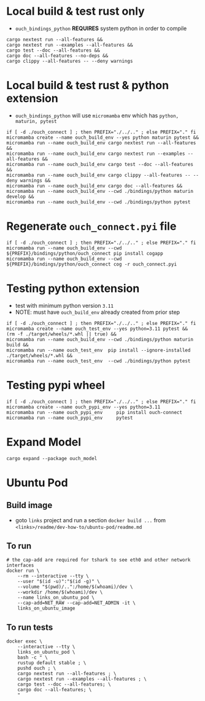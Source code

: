 # Local build & test rust only
* `ouch_bindings_python` **REQUIRES** system python in order to compile  
```shell
cargo nextest run --all-features &&
cargo nextest run --examples --all-features &&
cargo test --doc --all-features &&
cargo doc --all-features --no-deps &&
cargo clippy --all-features -- --deny warnings
```

# Local build & test rust & python extension
* `ouch_bindings_python` will use `micromamba` env which has `python, maturin, pytest`
```shell
if [ -d ./ouch_connect ] ; then PREFIX="./../.." ; else PREFIX="." fi
micromamba create --name ouch_build_env --yes python maturin pytest &&
micromamba run --name ouch_build_env cargo nextest run --all-features &&
micromamba run --name ouch_build_env cargo nextest run --examples --all-features && 
micromamba run --name ouch_build_env cargo test --doc --all-features &&
micromamba run --name ouch_build_env cargo clippy --all-features -- --deny warnings &&
micromamba run --name ouch_build_env cargo doc --all-features &&
micromamba run --name ouch_build_env --cwd ./bindings/python maturin develop &&
micromamba run --name ouch_build_env --cwd ./bindings/python pytest
```

# Regenerate `ouch_connect.pyi` file
```shell
if [ -d ./ouch_connect ] ; then PREFIX="./../.." ; else PREFIX="." fi
micromamba run --name ouch_build_env --cwd ${PREFIX}/bindings/python/ouch_connect pip install cogapp
micromamba run --name ouch_build_env --cwd ${PREFIX}/bindings/python/ouch_connect cog -r ouch_connect.pyi
```

# Testing python extension
* test with minimum python version `3.11`
* NOTE: must have `ouch_build_env` already created from prior step
```shell
if [ -d ./ouch_connect ] ; then PREFIX="./../.." ; else PREFIX="." fi
micromamba create --name ouch_test_env --yes python=3.11 pytest &&
(rm -f ./target/wheels/*.whl || true) &&
micromamba run --name ouch_build_env --cwd ./bindings/python maturin build &&
micromamba run --name ouch_test_env  pip install --ignore-installed ./target/wheels/*.whl &&
micromamba run --name ouch_test_env  --cwd ./bindings/python pytest
```
<!-- for py in `ls ./bindings/python/tests/*.py` ; do echo "************* $py **************"; micromamba run --name ouch_test_env  python $py ; done -->

# Testing pypi wheel
```shell
if [ -d ./ouch_connect ] ; then PREFIX="./../.." ; else PREFIX="." fi
micromamba create --name ouch_pypi_env --yes python=3.11
micromamba run --name ouch_pypi_env     pip install ouch-connect
micromamba run --name ouch_pypi_env     pytest

```

# Expand Model
```shell
cargo expand --package ouch_model
```

# Ubuntu Pod 
## Build image
* goto `links` project and run a section `docker build ...` from `<links>/readme/dev-how-to/ubuntu-pod/readme.md`

## To run
```shell
# the cap-add are required for tshark to see eth0 and other network interfaces
docker run \
    --rm --interactive --tty \
    --user "$(id -u)":"$(id -g)" \
    --volume "$(pwd)/..":/home/$(whoami)/dev \
    --workdir /home/$(whoami)/dev \
    --name links_on_ubuntu_pod \
    --cap-add=NET_RAW --cap-add=NET_ADMIN -it \
    links_on_ubuntu_image
```

## To run tests
```shell
docker exec \
    --interactive --tty \
    links_on_ubuntu_pod \
    bash -c " \
    rustup default stable ; \
    pushd ouch ; \
    cargo nextest run --all-features ; \
    cargo nextest run --examples --all-features ; \
    cargo test --doc --all-features; \
    cargo doc --all-features; \
    "
```